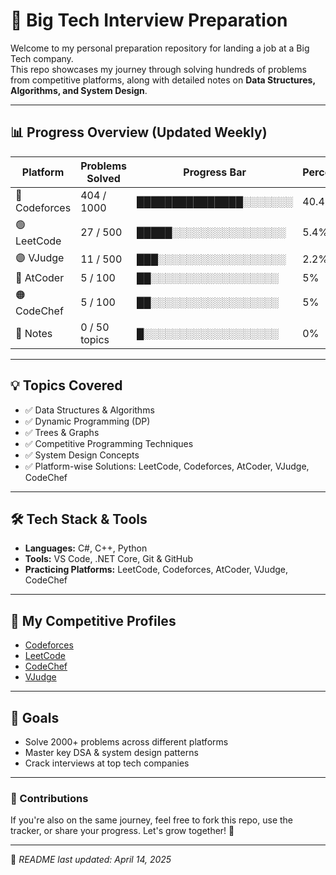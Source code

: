 # 🚀 Big Tech Interview Preparation

Welcome to my personal preparation repository for landing a job at a Big Tech company.  
This repo showcases my journey through solving hundreds of problems from competitive platforms, along with detailed notes on **Data Structures, Algorithms, and System Design**.

---

## 📊 Progress Overview (Updated Weekly)

| Platform     | Problems Solved | Progress Bar           | Percentage |
|--------------|------------------|-------------------------|------------|
| 🔵 Codeforces | 404 / 1000        | ███████████████░░░░░░░   | 40.4%      |
| 🟢 LeetCode   | 27 / 500          | █████░░░░░░░░░░░░░░░░    | 5.4%       |
| 🟣 VJudge     | 11 / 500          | ███░░░░░░░░░░░░░░░░░░    | 2.2%       |
| 🔴 AtCoder    | 5 / 100           | ██░░░░░░░░░░░░░░░░░░     | 5%         |
| 🟠 CodeChef   | 5 / 100           | ██░░░░░░░░░░░░░░░░░░     | 5%         |
| 📒 Notes      | 0 / 50 topics     | █░░░░░░░░░░░░░░░░░░░     | 0%         |

---

## 💡 Topics Covered

- ✅ Data Structures & Algorithms
- ✅ Dynamic Programming (DP)
- ✅ Trees & Graphs
- ✅ Competitive Programming Techniques
- ✅ System Design Concepts
- ✅ Platform-wise Solutions: LeetCode, Codeforces, AtCoder, VJudge, CodeChef

---

## 🛠 Tech Stack & Tools

- **Languages:** C#, C++, Python  
- **Tools:** VS Code, .NET Core, Git & GitHub  
- **Practicing Platforms:** LeetCode, Codeforces, AtCoder, VJudge, CodeChef

---

## 🔗 My Competitive Profiles

- [Codeforces](https://codeforces.com/profile/notShakib)
- [LeetCode](https://leetcode.com/u/shaakib/)
- [CodeChef](https://www.codechef.com/users/shaakib)
- [VJudge](https://vjudge.net/user/shaakib)

---

## 📌 Goals

- Solve 2000+ problems across different platforms  
- Master key DSA & system design patterns  
- Crack interviews at top tech companies  

---

### 🙌 Contributions

If you're also on the same journey, feel free to fork this repo, use the tracker, or share your progress. Let's grow together! 💪

---

🔄 *README last updated: April 14, 2025*



